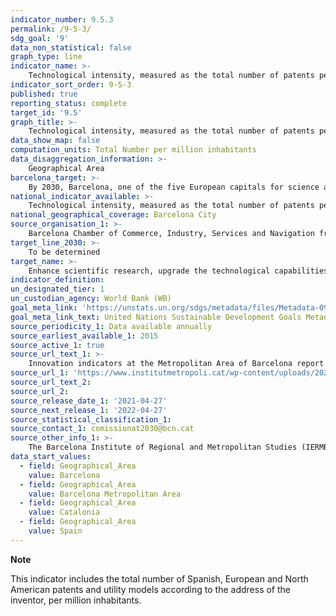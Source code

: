```yaml
---
indicator_number: 9.5.3
permalink: /9-5-3/
sdg_goal: '9'
data_non_statistical: false
graph_type: line
indicator_name: >-
    Technological intensity, measured as the total number of patents per million inhabitants
indicator_sort_order: 9-5-3
published: true
reporting_status: complete
target_id: '9.5'
graph_title: >-
    Technological intensity, measured as the total number of patents per million inhabitants
data_show_map: false
computation_units: Total Number per million inhabitants
data_disaggregation_information: >-
    Geographical Area
barcelona_target: >-
    By 2030, Barcelona, one of the five European capitals for science and innovation
national_indicator_available: >-
    Technological intensity, measured as the total number of patents per million inhabitants
national_geographical_coverage: Barcelona City
source_organisation_1: >-
    Barcelona Chamber of Commerce, Industry, Services and Navigation from SCI (Science Citation Index)
target_line_2030: >-
    To be determined
target_name: >-
    Enhance scientific research, upgrade the technological capabilities of industrial sectors in all countries, in particular developing countries, including the fostering of innovation and substantially increasing, by 2030, the number of research and development workers per one million people, as well as public and private research and development spending
indicator_definition:
un_designated_tier: 1
un_custodian_agency: World Bank (WB)
goal_meta_link: 'https://unstats.un.org/sdgs/metadata/files/Metadata-09-05-03.pdf'
goal_meta_link_text: United Nations Sustainable Development Goals Metadata (pdf 894kB)
source_periodicity_1: Data available annually
source_earliest_available_1: 2015
source_active_1: true
source_url_text_1: >-
    Innovation indicators at the Metropolitan Area of Barcelona report (IERMB)
source_url_1: 'https://www.institutmetropoli.cat/wp-content/uploads/2023/03/3.3.2.a-Innovaci%C3%B3-metodol%C3%B2gica-Estad%C3%ADstica-de-Patents.pdf'
source_url_text_2: 
source_url_2: 
source_release_date_1: '2021-04-27'
source_next_release_1: '2022-04-27'
source_statistical_classification_1: 
source_contact_1: comissionat2030@bcn.cat
source_other_info_1: >-
    The Barcelona Institute of Regional and Metropolitan Studies (IERMB)
data_start_values:
  - field: Geographical_Area
    value: Barcelona
  - field: Geographical_Area
    value: Barcelona Metropolitan Area
  - field: Geographical_Area
    value: Catalonia
  - field: Geographical_Area
    value: Spain
---
```

**Note**

This indicator includes the total number of Spanish, European and North American patents and utility models according to the address of the inventor, per million inhabitants.
